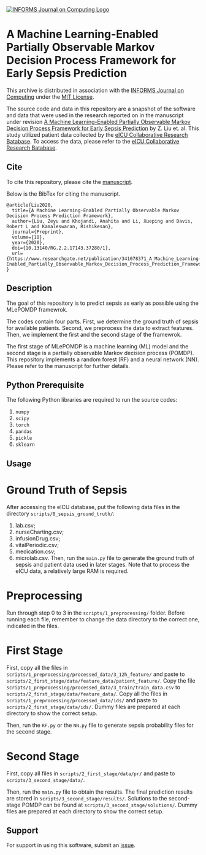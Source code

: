 [![INFORMS Journal on Computing Logo](https://INFORMSJoC.github.io/logos/INFORMS_Journal_on_Computing_Header.jpg)](https://pubsonline.informs.org/journal/ijoc)

# A Machine Learning-Enabled Partially Observable Markov Decision Process Framework for Early Sepsis Prediction

This archive is distributed in association with the [INFORMS Journal on
Computing](https://pubsonline.informs.org/journal/ijoc) under the [MIT License](LICENSE).

The source code and data in this repository are a snapshot of the software and data
that were used in the research reported on in the manuscript under revision 
[A Machine Learning-Enabled Partially Observable Markov Decision Process Framework for Early Sepsis Prediction](https://www.researchgate.net/publication/341078371_A_Machine_Learning-Enabled_Partially_Observable_Markov_Decision_Process_Prediction_Framework) by Z. Liu et. al. This study utilized patient data collected by the [eICU Collaborative Research Batabase](https://eicu-crd.mit.edu/). To access the data, please refer to the [eICU Collaborative Research Batabase](https://eicu-crd.mit.edu/).

## Cite

To cite this repository, please cite the [manuscript](https://www.researchgate.net/publication/341078371_A_Machine_Learning-Enabled_Partially_Observable_Markov_Decision_Process_Prediction_Framework).

Below is the BibTex for citing the manuscript.

```
@article{Liu2020,
  title={A Machine Learning-Enabled Partially Observable Markov Decision Process Prediction Framework},
  author={Liu, Zeyu and Khojandi, Anahita and Li, Xueping and Davis, Robert L and Kamaleswaran, Rishikesan},
  journal={Preprint},
  volume={10},
  year={2020},
  doi={10.13140/RG.2.2.17143.37280/1},
  url={https://www.researchgate.net/publication/341078371_A_Machine_Learning-Enabled_Partially_Observable_Markov_Decision_Process_Prediction_Framework}
}
```

## Description

The goal of this repository is to predict sepsis as early as possible using the MLePOMDP framewrok.

The codes contain four parts. First, we determine the ground truth of sepsis for available patients. Second, we preprocess the data to extract features. Then, we implement the first and the second stage of the framewrok.

The first stage of MLePOMDP is a machine learning (ML) model and the second stage is a partially observable Markov decision process (POMDP). This repository implements a random forest (RF) and a neural network (NN). Please refer to the manuscript for further details.

## Python Prerequisite

The following Python libraries are required to run the source codes:
1. `numpy`
2. `scipy`
3. `torch`
4. `pandas`
5. `pickle`
6. `sklearn`

## Usage

# Ground Truth of Sepsis

After accessing the eICU database, put the following data files in the directory `scripts/0_sepsis_ground_truth/`:
1. lab.csv;
2. nurseCharting.csv;
3. infusionDrug.csv;
4. vitalPeriodic.csv;
5. medication.csv;
6. microlab.csv.
Then, run the `main.py` file to generate the ground truth of sepsis and patient data used in later stages. Note that to process the eICU data, a relatively large RAM is required.

# Preprocessing

Run through step 0 to 3 in the `scripts/1_preprocessing/` folder. Before running each file, remember to change the data directory to the correct one, indicated in the files.

# First Stage

First, copy all the files in `scripts/1_preprocessing/processed_data/3_12h_feature/` and paste to `scripts/2_first_stage/data/feature_data/patient_feature/`. Copy the file `scripts/1_preprocessing/processed_data/3_train/train_data.csv` to `scripts/2_first_stage/data/feature_data/`. Copy all the files in `scripts/1_preprocessing/processed_data/ids/` and paste to `scripts/2_first_stage/data/ids/`. Dummy files are prepared at each directory to show the correct setup.

Then, run the `RF.py` or the `NN.py` file to generate sepsis probability files for the second stage.

# Second Stage

First, copy all files in `scripts/2_first_stage/data/pr/` and paste to `scripts/3_second_stage/data/`.

Then, run the `main.py` file to obtain the results. The final prediction results are stored in `scripts/3_second_stage/results/`. Solutions to the second-stage POMDP can be found at `scripts/3_second_stage/solutions/`. Dummy files are prepared at each directory to show the correct setup.

## Support

For support in using this software, submit an
[issue](https://github.com/ILABUTK/MLePOMDP_Early_Sepsis_Detection/issues/new).